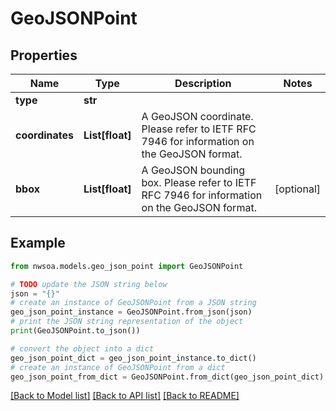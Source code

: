 # GeoJSONPoint


## Properties

Name | Type | Description | Notes
------------ | ------------- | ------------- | -------------
**type** | **str** |  | 
**coordinates** | **List[float]** | A GeoJSON coordinate. Please refer to IETF RFC 7946 for information on the GeoJSON format. | 
**bbox** | **List[float]** | A GeoJSON bounding box. Please refer to IETF RFC 7946 for information on the GeoJSON format. | [optional] 

## Example

```python
from nwsoa.models.geo_json_point import GeoJSONPoint

# TODO update the JSON string below
json = "{}"
# create an instance of GeoJSONPoint from a JSON string
geo_json_point_instance = GeoJSONPoint.from_json(json)
# print the JSON string representation of the object
print(GeoJSONPoint.to_json())

# convert the object into a dict
geo_json_point_dict = geo_json_point_instance.to_dict()
# create an instance of GeoJSONPoint from a dict
geo_json_point_from_dict = GeoJSONPoint.from_dict(geo_json_point_dict)
```
[[Back to Model list]](../README.md#documentation-for-models) [[Back to API list]](../README.md#documentation-for-api-endpoints) [[Back to README]](../README.md)


